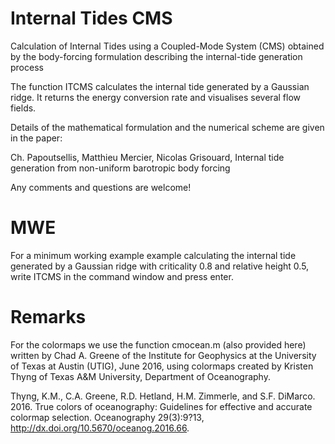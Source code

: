 # Internal Tides CMS

Calculation of Internal Tides using a Coupled-Mode System (CMS) obtained
by the body-forcing formulation describing the internal-tide generation process

The function ITCMS calculates the internal tide generated by a Gaussian ridge.
It returns the energy conversion rate and visualises several flow fields.

Details of the mathematical formulation and the numerical scheme are given in the paper:

Ch. Papoutsellis, Matthieu Mercier, Nicolas Grisouard, Internal tide generation from non-uniform barotropic body forcing

Any comments and questions are welcome!


# MWE
For a minimum working example example calculating the internal tide generated 
by a Gaussian ridge with criticality 0.8 and relative height 0.5, write ITCMS in the command
window and press enter.  




# Remarks
For the colormaps we use the function cmocean.m (also provided here) written by Chad A. Greene of the Institute for Geophysics at the 
University of Texas at Austin (UTIG), June 2016, using colormaps created by Kristen
Thyng of Texas A&M University, Department of Oceanography.

Thyng, K.M., C.A. Greene, R.D. Hetland, H.M. Zimmerle, and S.F. DiMarco. 2016. True 
colors of oceanography: Guidelines for effective and accurate colormap selection. 
Oceanography 29(3):9?13, http://dx.doi.org/10.5670/oceanog.2016.66.

